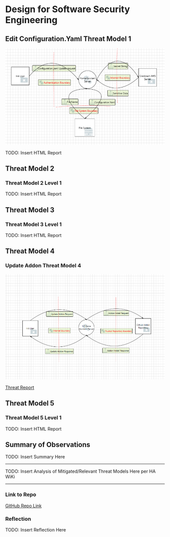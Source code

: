 # Design for Software Security Engineering


## Edit Configuration.Yaml Threat Model 1

![level1](/images/EditConfig.YamlFile.PNG)

TODO: Insert HTML Report

## Threat Model 2


### Threat Model 2 Level 1

TODO: Insert HTML Report


## Threat Model 3


### Threat Model 3 Level 1

TODO: Insert HTML Report


## Threat Model 4


### Update Addon Threat Model 4

![level1](/images/Update_Addon.png)

[Threat Report](/reports/Update_Addon.html)


## Threat Model 5


### Threat Model 5 Level 1

TODO: Insert HTML Report

## Summary of Observations

TODO: Insert Summary Here

--------------------------

TODO: Insert Analysis of Mitigated/Relevant Threat Models Here per HA WiKi

--------------------------

### Link to Repo

[GitHub Repo Link](https://github.com/Chrs987/HomeAssistant/projects/4)

### Reflection

TODO: Insert Reflection Here
